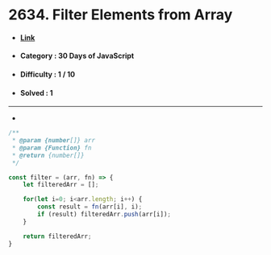 # 2634. Filter Elements from Array
* #### [Link](https://leetcode.com/problems/filter-elements-from-array/?envType=study-plan-v2&envId=30-days-of-javascript)
* #### Category : 30 Days of JavaScript
* #### Difficulty : 1 / 10  
* #### Solved : 1

<hr />

* 
```js
/**
 * @param {number[]} arr
 * @param {Function} fn
 * @return {number[]}
 */

const filter = (arr, fn) => {
    let filteredArr = [];

    for(let i=0; i<arr.length; i++) {
        const result = fn(arr[i], i);
        if (result) filteredArr.push(arr[i]);
    }

    return filteredArr;
}
```